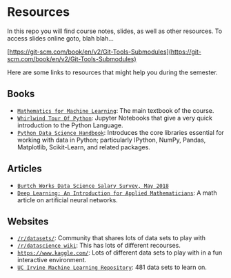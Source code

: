 # Resources

In this repo you will find course notes, slides, as well as other resources. To access slides online goto, blah blah...

[https://git-scm.com/book/en/v2/Git-Tools-Submodules](https://git-scm.com/book/en/v2/Git-Tools-Submodules)

Here are some links to resources that might help you during the semester. 

## Books

- [`Mathematics for Machine Learning`](https://mml-book.github.io/): The main textbook of the course.
- [`Whirlwind Tour Of Python`](https://github.com/jakevdp/WhirlwindTourOfPython): Jupyter Notebooks that give a very quick introduction to the Python Language.
- [`Python Data Science Handbook`](https://github.com/jakevdp/PythonDataScienceHandbook): Introduces the core libraries essential for working with data in Python; particularly IPython, NumPy, Pandas, Matplotlib, Scikit-Learn, and related packages.

## Articles

- [`Burtch Works Data Science Salary Survey, May 2018`](https://www.burtchworks.com/wp-content/uploads/2018/05/Burtch-Works-Study_DS-2018.pdf)
- [`Deep Learning: An Introduction for Applied Mathematicians`](https://arxiv.org/abs/1801.05894): A math article on artificial neural networks. 

## Websites

- [`/r/datasets/`](https://www.reddit.com/r/datasets/): Community that shares lots of data sets to play with
- [`/r/datascience wiki`](https://www.reddit.com/r/datascience/wiki/resources): This has lots of different recourses. 
- [`https://www.kaggle.com/`](https://www.kaggle.com/): Lots of different data sets to play with in a fun interactive environment.
- [`UC Irvine Machine Learning Repository`](https://archive.ics.uci.edu/ml/index.php): 481 data sets to learn on. 




